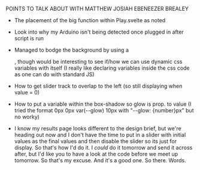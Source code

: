 POINTS TO TALK ABOUT WITH MATTHEW JOSIAH EBENEEZER BREALEY

- The placement of the big function within Play.svelte as noted

- Look into why my Arduino isn't being detected once plugged in after script is run

- Managed to bodge the background by using a <div> , though would be interesting to
  see if/how we can use dynamic css variables with <body> itself (I really like
  declaring variables inside the css code as one can do with standard JS)

- How to get slider track to overlap to the left (so still displaying when value = 0)

- How to put a variable within the box-shadow so glow is prop. to value (I tried the
  format 0px 0px var(--glow) 10px with "--glow: {number}px" but no worky)

- I know my results page looks different to the design brief, but we're heading out
  now and I don't have the time to put in a slider with initial values as the final
  values and then disable the slider so its just for display. So that's how I'd do
  it. I _could_ do it tomorrow and send it across after, but I'd like you to have a
  look at the code before we meet up tomorrow. So that's my excuse. And it's a good
  one. So there. Words.
